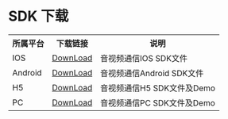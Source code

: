 # SDK 下载
                     
<table class="wrapped"><colgroup><col /><col /><col /></colgroup>
<tbody>
<tr>
<th>所属平台</th>
<th>下载链接</th>
<th colspan="1">说明</th></tr>
<tr>
<td>IOS</td>
<td><a href="https://jrtcpictures.s3.cn-north-1.jdcloud-oss.com/jrtc-sdk-iOS.zip">DownLoad</a></td>
<td colspan="1">音视频通信IOS SDK文件</td></tr>
<tr>
<td>Android</td>
<td><span><a href="https://jrtcpictures.s3.cn-north-1.jdcloud-oss.com/jrtc-sdk-android.zip">DownLoad</a></span></td>
<td colspan="1"><span>音视频通信Android SDK文件</span></td></tr>
<tr>
<td>H5</td>
<td><a href="https://jrtcpictures.s3.cn-north-1.jdcloud-oss.com/jrtc-h5.zip">DownLoad</span></a></td>
<td colspan="1"><span>音视频通信H5 SDK文件及Demo</span></td></tr>
<tr>
<td>PC</td>
<td><a href="https://zhanghao274.s3.cn-north-1.jdcloud-oss.com/jrtc/JRTC%20PC%E7%AB%AFSDK-3.2.6.zip"><span>DownLoad</span></a></td>
<td colspan="1"><span>音视频通信PC SDK文件及Demo</span></td></tr></tbody></table>
<p><br /></p>
<p><br /></p>
<p><br /></p>
<p><br /></p>
   
